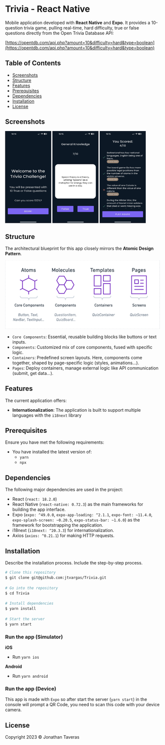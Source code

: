 
# Trivia - React Native

Mobile application developed with **React Native** and **Expo**. It provides a 10-question trivia game, pulling real-time, hard difficulty, true or false questions directly from the Open Trivia Database API:

[https://opentdb.com/api.php?amount=10&difficulty=hard&type=boolean](https://opentdb.com/api.php?amount=10&difficulty=hard&type=boolean)

## Table of Contents
- [Screenshots](#screenshots)
- [Structure](#structure)
- [Features](#features)
- [Prerequisites](#prerequisites)
- [Dependencies](#dependencies)
- [Installation](#installation)
- [License](#license)

## Screenshots
<img src="/assets/Home.png"  width="150" height="300">
<img src="/assets/QuizScreen.png"  width="150" height="300">
<img src="/assets/QuizResult.png"  width="150" height="300">


## Structure
The architectural blueprint for this app closely mirrors the **Atomic Design Pattern**.

![Alt text](/assets/structure.png)

- `Core Components`: Essential, reusable building blocks like buttons or text inputs.
- `Components`: Customized mix of core components, fused with specific logic.
- `Containers`: Predefined screen layouts. Here, components come together, shaped by page-specific logic (styles, animations...).
- `Pages`: Deploy containers, manage external logic like API communication (submit, get data...).

## Features
The current application offers:

- **Internationalization**: The application is built to support multiple languages with the `i18next` library

## Prerequisites
Ensure you have met the following requirements:

* You have installed the latest version of:
	*  `yarn`
	* `npx`

## Dependencies
The following major dependencies are used in the project:

- React (`react: 18.2.0`) 
- React Native (`react-native: 0.72.3`) as the main frameworks for building the app interface.
- Expo (`expo: ^49.0.0`, `expo-app-loading: ^2.1.1`, `expo-font: ~11.4.0`, `expo-splash-screen: ~0.20.5`, `expo-status-bar: ~1.6.0`) as the framework for bootstrapping the application.
-  i18next (`i18next: ^20.3.3`) for internationalization.
- Axios (`axios: ^0.21.1`) for making HTTP requests.


## Installation
Describe the installation process. Include the step-by-step process.

```bash
# Clone this repository
$ git clone git@github.com:jtvargas/Trivia.git

# Go into the repository
$ cd Trivia

# Install dependencies
$ yarn install

# Start the server
$ yarn start

```

### Run the app (**Simulator**)

**iOS**
- Run `yarn ios`

**Android**
- Run `yarn android`

### Run the app (**Device**)
This app is made with `Expo` so after start the server (`yarn start`) in the console will prompt a QR Code, you need to scan this code with your device camera.

## License
Copyright 2023 © Jonathan Taveras